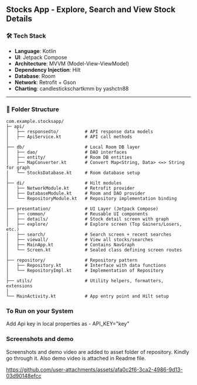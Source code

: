 ## Stocks App - Explore, Search and View Stock Details

### 🛠️ Tech Stack

- **Language**: Kotlin  
- **UI**: Jetpack Compose  
- **Architecture**: MVVM (Model-View-ViewModel)  
- **Dependency Injection**: Hilt  
- **Database**: Room  
- **Network**: Retrofit + Gson  
- **Charting**: candlestickschartkmm by yashctn88  

---

### 📂 Folder Structure

```text
com.example.stocksapp/
├─ api/
│   ├── responsedto/          # API response data models
│   ├── ApiService.kt         # API call methods
│
├── db/                       # Local Room DB layer
│   ├── dao/                  # DAO interfaces
│   ├── entity/               # Room DB entities
│   ├── MapConverter.kt       # Convert Map<String, Data> <=> String for graph
│   └── StocksDatabase.kt     # Room database setup
│
├── di/                       # Hilt modules
│   ├── NetworkModule.kt      # Retrofit provider
│   ├── DatabaseModule.kt     # Room and DAO provider
│   └── RepositoryModule.kt   # Repository implementation binding
│
├── presentation/             # UI Layer (Jetpack Compose)
│   ├── common/               # Reusable UI components
│   ├── details/              # Stock detail screen with graph
│   ├── explore/              # Explore screen (Top Gainers/Losers, etc.)
│   ├── search/               # Search screen + recent searches
│   ├── viewall/              # View all stocks/searches
│   ├── MainApp.kt            # Contains NavGraph
│   └── Screen.kt             # Sealed class defining screen routes
│
├── repository/               # Repository pattern
│   ├── Repository.kt         # Interface with data functions
│   └── RepositoryImpl.kt     # Implementation of Repository
│
├── utils/                    # Utility helpers, formatters, extensions
│
└── MainActivity.kt           # App entry point and Hilt setup
```

### To Run on your System
Add Api key in local properties as -
API_KEY="key"

### Screenshots and demo
Screenshots and demo video are added to asset folder of repository. Kindly go through it.
Also demo video is attached in Readme file.


https://github.com/user-attachments/assets/afa0c2f6-3ca2-4986-9d13-03d90148efcc



